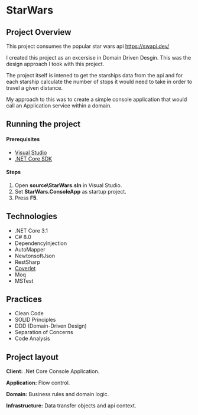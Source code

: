 # StarWars

## Project Overview
This project consumes the popular star wars api https://swapi.dev/

I created this project as an excersise in Domain Driven Desgin. 
This was the design approach I took with this project.

The project itself is intened to get the starships data from the api
and for each starship calculate the number of stops it would need to take in order to travel a given distance.

My approach to this was to create a simple console application that would call an Application service within a domain. 

## Running the project
#### Prerequisites

* [Visual Studio](https://visualstudio.microsoft.com)
* [.NET Core SDK](https://aka.ms/dotnet-download)

#### Steps
1. Open **source\StarWars.sln** in Visual Studio.
2. Set **StarWars.ConsoleApp** as startup project.
3. Press **F5**.

## Technologies

* .NET Core 3.1
* C# 8.0
* DependencyInjection
* AutoMapper
* NewtonsoftJson
* RestSharp
* [Coverlet](https://github.com/coverlet-coverage/coverlet)
* Moq
* MSTest

## Practices

* Clean Code
* SOLID Principles
* DDD (Domain-Driven Design)
* Separation of Concerns
* Code Analysis

## Project layout
**Client:** .Net Core Console Application.

**Application:** Flow control.

**Domain:** Business rules and domain logic.

**Infrastructure:** Data transfer objects and api context.
